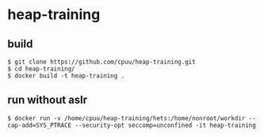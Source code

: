 # heap-training

## build
```
$ git clone https://github.com/cpuu/heap-training.git
$ cd heap-training/
$ docker build -t heap-training .
```

## run without aslr
```
$ docker run -v /home/cpuu/heap-training/hets:/home/nonroot/workdir --cap-add=SYS_PTRACE --security-opt seccomp=unconfined -it heap-training
```
